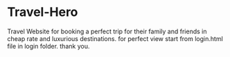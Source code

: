 # Travel-Hero
Travel Website for booking a perfect trip for their family and friends in cheap rate and luxurious destinations.
for perfect view start from login.html file in login folder. thank you.
